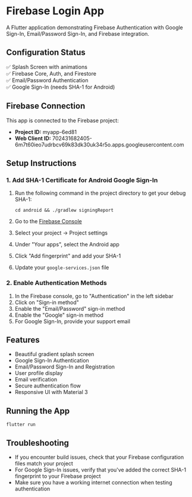 # Firebase Login App

A Flutter application demonstrating Firebase Authentication with Google Sign-In, Email/Password Sign-In, and Firebase integration.

## Configuration Status

✅ Splash Screen with animations  
✅ Firebase Core, Auth, and Firestore  
✅ Email/Password Authentication  
✅ Google Sign-In (needs SHA-1 for Android)  

## Firebase Connection

This app is connected to the Firebase project:
- **Project ID:** myapp-6ed81
- **Web Client ID:** 702431682405-6m7t60ieo7udrbcv69k83dk30uk34r5o.apps.googleusercontent.com

## Setup Instructions

### 1. Add SHA-1 Certificate for Android Google Sign-In

1. Run the following command in the project directory to get your debug SHA-1:

   ```
   cd android && ./gradlew signingReport
   ```

2. Go to the [Firebase Console](https://console.firebase.google.com/)
3. Select your project → Project settings
4. Under "Your apps", select the Android app
5. Click "Add fingerprint" and add your SHA-1
6. Update your `google-services.json` file

### 2. Enable Authentication Methods

1. In the Firebase console, go to "Authentication" in the left sidebar
2. Click on "Sign-in method"
3. Enable the "Email/Password" sign-in method
4. Enable the "Google" sign-in method
5. For Google Sign-In, provide your support email

## Features

- Beautiful gradient splash screen
- Google Sign-In Authentication
- Email/Password Sign-In and Registration
- User profile display
- Email verification
- Secure authentication flow
- Responsive UI with Material 3

## Running the App

```
flutter run
```

## Troubleshooting

- If you encounter build issues, check that your Firebase configuration files match your project
- For Google Sign-In issues, verify that you've added the correct SHA-1 fingerprint to your Firebase project
- Make sure you have a working internet connection when testing authentication
